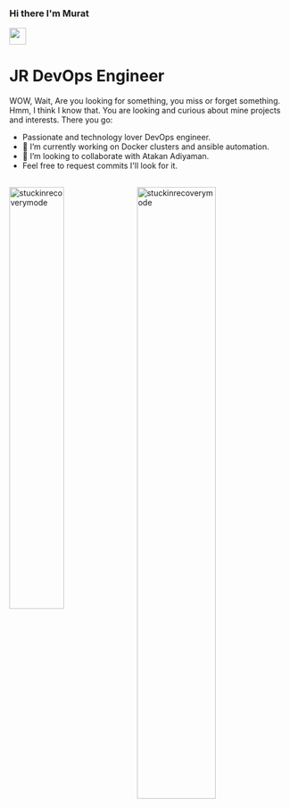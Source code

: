 ### Hi there I'm Murat <a href="https://github.com/Stuckinrecoerymode" target="_self">
<img src="https://media.giphy.com/media/hvRJCLFzcasrR4ia7z/giphy.gif" width="30">
</a>

# JR DevOps Engineer

WOW, Wait, Are you looking for something, you miss or forget something. Hmm,
I think I know that. You are looking and curious about mine projects and interests.
There you go:
 - Passionate and technology lover DevOps engineer.
 - 🔭 I’m currently working on Docker clusters and ansible automation.
 - 👯 I’m looking to collaborate with Atakan Adiyaman.
 - Feel free to request commits I'll look for it.



##
<p><img align="left" src="https://github-readme-stats.vercel.app/api/top-langs?username=stuckinrecoverymode&show_icons=true&theme=radical&locale=en&layout=compact" width="44%" alt="stuckinrecoverymode" /></p>
<p>&nbsp;<img align="rigt" src="https://github-readme-stats.vercel.app/api?username=stuckinrecoverymode&show_icons=true&theme=radical" alt="stuckinrecoverymode" width="53%" /></p>
 
